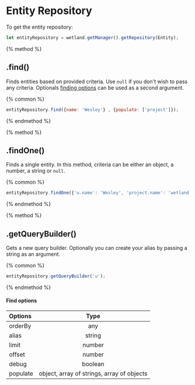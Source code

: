# Entity Repository
To get the entity repository:

```js
let entityRepository = wetland.getManager().getRepository(Entity);
```

{% method %}
## .find()
Finds entities based on provided criteria. Use `null` if you don't wish to pass any criteria.
Optionals [finding options](#find-options) can be used as a second argument.

{% common %}
```js
entityRepository.find({name: 'Wesley'} , {populate: ['project']});
```
{% endmethod %}

{% method %}
## .findOne()
Finds a single entity. In this method, criteria can be either an object, a number, a string or `null`. 

{% common %}
```js
entityRepository.findOne({'u.name': 'Wesley', 'project.name': 'wetland'}, {alias: 'u', populate: ['u.project']});
```
{% endmethod %}

{% method %}
## .getQueryBuilder()
Gets a new query builder. Optionally you can create your alias by passing a string as an argument.

{% common %}
```js
entityRepository.getQueryBuilder('u');
```
{% endmethod %}

#### Find options

|  Options  |                Type                         |
|:----------|:-------------------------------------------:|
| orderBy   | any                                         |
| alias     | string                                      |
| limit     | number                                      |
| offset    | number                                      |
| debug     | boolean                                     |
| populate  | object,  array of strings, array of objects |
